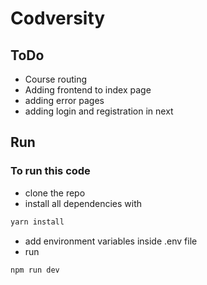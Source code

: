 # Codversity

## ToDo

- Course routing
- Adding frontend to index page
- adding error pages
- adding login and registration in next

## Run

### To run this code

- clone the repo
- install all dependencies with

```bash
yarn install
```

- add environment variables inside .env file
- run

```bash
npm run dev
```
